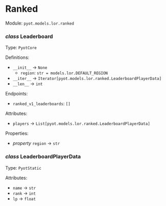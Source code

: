 # Ranked 

Module: `pyot.models.lor.ranked` 

### _class_ Leaderboard

Type: `PyotCore` 

Definitions: 
* `__init__` -> `None` 
  * `region`: `str = models.lor.DEFAULT_REGION` 
* `__iter__` -> `Iterator[pyot.models.lor.ranked.LeaderboardPlayerData]` 
* `__len__` -> `int` 

Endpoints: 
* `ranked_v1_leaderboards`: `[]` 

Attributes: 
* `players` -> `List[pyot.models.lor.ranked.LeaderboardPlayerData]` 

Properties: 
* _property_ `region` -> `str` 


### _class_ LeaderboardPlayerData

Type: `PyotStatic` 

Attributes: 
* `name` -> `str` 
* `rank` -> `int` 
* `lp` -> `float` 



